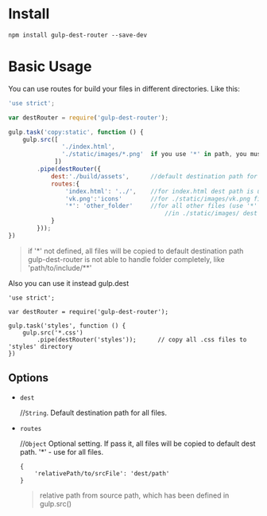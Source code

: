 # Install

```
npm install gulp-dest-router --save-dev
```

# Basic Usage

You can use routes for build your files in different directories.
Like this:

```javascript
'use strict';

var destRouter = require('gulp-dest-router');

gulp.task('copy:static', function () {
    gulp.src([
               './index.html',
               './static/images/*.png'  if you use '*' in path, you must use exact relative path to the file in router
             ])
        .pipe(destRouter({
            dest:'./build/assets',      //default destination path for all files
            routes:{
                'index.html': '../',    //for index.html dest path is up one level from default dest path
                'vk.png':'icons'        //for ./static/images/vk.png file dest path is ./build/assets/icons,
                '*': 'other_folder'     //for all other files (use '*' symbol)
                                            //in ./static/images/ dest path is ./build/assets/other_folder
            }
        }));
})
```

> if '*' not defined, all files will be copied to default destination path
> gulp-dest-router is not able to handle folder completely, like 'path/to/include/**'

Also you can use it instead gulp.dest
```
'use strict';

var destRouter = require('gulp-dest-router');

gulp.task('styles', function () {
    gulp.src('*.css')
        .pipe(destRouter('styles'));      // copy all .css files to 'styles' directory
})
```

## Options

- `dest`

	//`String`.
	Default destination path for all files.

- `routes`

	//`Object`
	Optional setting. If pass it, all files will be copied to default dest path.
	'*' - use for all files.

	```
	{
	    'relativePath/to/srcFile': 'dest/path'
	}
	```
	> relative path from source path, which has been defined in gulp.src()